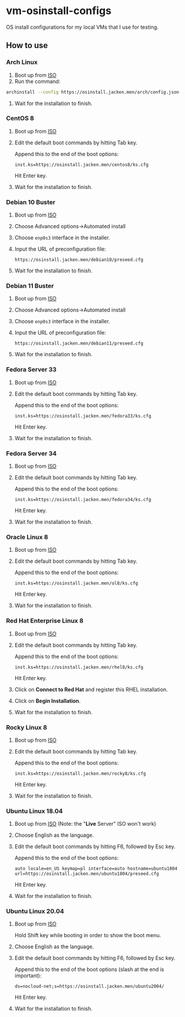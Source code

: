 # vm-osinstall-configs

OS install configurations for my local VMs that I use for testing.

## How to use

### Arch Linux

1. Boot up from [ISO](https://archlinux.org/download/)
1. Run the command:
```bash
archinstall --config https://osinstall.jacken.men/arch/config.json
```
1. Wait for the installation to finish.

### CentOS 8

1. Boot up from [ISO](http://isoredirect.centos.org/centos/8/isos/x86_64/)
1. Edit the default boot commands by hitting Tab key.

    Append this to the end of the boot options:
    ```
    inst.ks=https://osinstall.jacken.men/centos8/ks.cfg
    ```
    Hit Enter key.

1. Wait for the installation to finish.

### Debian 10 Buster

1. Boot up from [ISO](https://www.debian.org/releases/buster/debian-installer/)
1. Choose Advanced options->Automated install
1. Choose ``enp0s3`` interface in the installer.
1. Input the URL of preconfiguration file:

    ```
    https://osinstall.jacken.men/debian10/preseed.cfg
    ```
1. Wait for the installation to finish.

### Debian 11 Buster

1. Boot up from [ISO](https://www.debian.org/releases/bullseye/debian-installer/)
1. Choose Advanced options->Automated install
1. Choose ``enp0s3`` interface in the installer.
1. Input the URL of preconfiguration file:

    ```
    https://osinstall.jacken.men/debian11/preseed.cfg
    ```
1. Wait for the installation to finish.

### Fedora Server 33

1. Boot up from [ISO](https://download.fedoraproject.org/pub/fedora/linux/releases/33/Server/x86_64/iso/)
1. Edit the default boot commands by hitting Tab key.

    Append this to the end of the boot options:
    ```
    inst.ks=https://osinstall.jacken.men/fedora33/ks.cfg
    ```
    Hit Enter key.

1. Wait for the installation to finish.

### Fedora Server 34

1. Boot up from [ISO](https://download.fedoraproject.org/pub/fedora/linux/releases/34/Server/x86_64/iso/)
1. Edit the default boot commands by hitting Tab key.

    Append this to the end of the boot options:
    ```
    inst.ks=https://osinstall.jacken.men/fedora34/ks.cfg
    ```
    Hit Enter key.

1. Wait for the installation to finish.

### Oracle Linux 8

1. Boot up from [ISO](https://yum.oracle.com/oracle-linux-isos.html)
1. Edit the default boot commands by hitting Tab key.

    Append this to the end of the boot options:
    ```
    inst.ks=https://osinstall.jacken.men/ol8/ks.cfg
    ```
    Hit Enter key.

1. Wait for the installation to finish.

### Red Hat Enterprise Linux 8

1. Boot up from [ISO](https://developers.redhat.com/products/rhel/download)
1. Edit the default boot commands by hitting Tab key.

    Append this to the end of the boot options:
    ```
    inst.ks=https://osinstall.jacken.men/rhel8/ks.cfg
    ```
    Hit Enter key.

1. Click on **Connect to Red Hat** and register this RHEL installation.
1. Click on **Begin Installation**.
1. Wait for the installation to finish.

### Rocky Linux 8

1. Boot up from [ISO](https://rockylinux.org/download/)
1. Edit the default boot commands by hitting Tab key.

    Append this to the end of the boot options:
    ```
    inst.ks=https://osinstall.jacken.men/rocky8/ks.cfg
    ```
    Hit Enter key.

1. Wait for the installation to finish.

### Ubuntu Linux 18.04

1. Boot up from [ISO](https://cdimage.ubuntu.com/releases/18.04/release/) (Note: the "**Live** Server" ISO won't work)
1. Choose English as the language.
1. Edit the default boot commands by hitting F6, followed by Esc key.

    Append this to the end of the boot options:
    ```
    auto locale=en_US keymap=pl interface=auto hostname=ubuntu1804 url=https://osinstall.jacken.men/ubuntu1804/preseed.cfg
    ```
    Hit Enter key.

1. Wait for the installation to finish.

### Ubuntu Linux 20.04

1. Boot up from [ISO](https://releases.ubuntu.com/focal/)

    Hold Shift key while booting in order to show the boot menu.
1. Choose English as the language.
1. Edit the default boot commands by hitting F6, followed by Esc key.

    Append this to the end of the boot options (slash at the end is important):
    ```
    ds=nocloud-net;s=https://osinstall.jacken.men/ubuntu2004/
    ```
    Hit Enter key.
1. Wait for the installation to finish.
